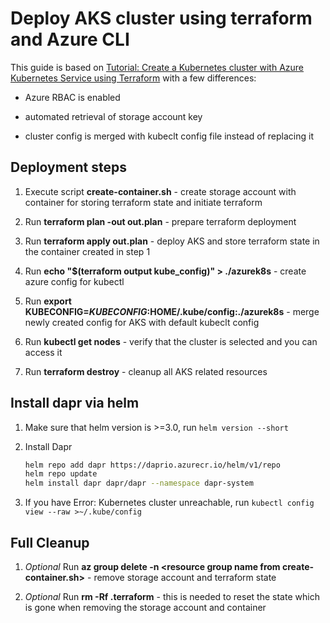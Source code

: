 # Deploy AKS cluster using terraform and Azure CLI

This guide is based on [Tutorial: Create a Kubernetes cluster with Azure Kubernetes Service using Terraform](https://docs.microsoft.com/en-us/azure/terraform/terraform-create-k8s-cluster-with-tf-and-aks) with a few differences:

* Azure RBAC is enabled

* automated retrieval of storage account key

* cluster config is merged with kubeclt config file instead of replacing it

## Deployment steps

1. Execute script **create-container.sh** - create storage account with container for storing terraform state and initiate terraform

2. Run **terraform plan -out out.plan** - prepare terraform deployment

3. Run **terraform apply out.plan** - deploy AKS and store terraform state in the container created in step 1

4. Run **echo "$(terraform output kube_config)" > ./azurek8s** - create azure config for kubectl

5. Run **export KUBECONFIG=$KUBECONFIG:$HOME/.kube/config:./azurek8s** - merge newly created config for AKS with default kubeclt config

6. Run **kubectl get nodes** - verify that the cluster is selected and you can access it

7. Run **terraform destroy** - cleanup all AKS related resources

## Install dapr via helm

1. Make sure that helm version is >=3.0, run `helm version --short`

2. Install Dapr

    ```bash
    helm repo add dapr https://daprio.azurecr.io/helm/v1/repo
    helm repo update
    helm install dapr dapr/dapr --namespace dapr-system
    ```

3. If you have Error: Kubernetes cluster unreachable, run `kubectl config view --raw >~/.kube/config`

## Full Cleanup

1. _Optional_ Run **az group delete -n \<resource group name from create-container.sh>** - remove storage account and terraform state

2. _Optional_ Run **rm -Rf .terraform** - this is needed to reset the state which is gone when removing the storage account and container

